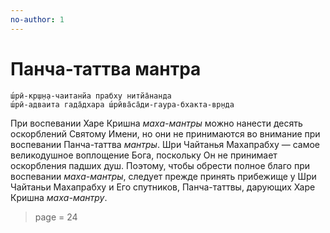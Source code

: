 ```yaml
---
no-author: 1
---
```


# Панча-таттва мантра

    ш́рӣ-кр̣ш̣н̣а-чаитанйа прабху нитйа̄нанда
    ш́рӣ-адваита гада̄дхара ш́рӣва̄са̄ди-гаура-бхакта-вр̣нда

При воспевании Харе Кришна *маха-мантры* можно нанести десять оскорблений Святому Имени, но они не принимаются во внимание при воспевании Панча-таттва *мантры*. Шри Чайтанья Махапрабху — самое великодушное воплощение Бога, поскольку Он не принимает оскорбления падших душ. Поэтому, чтобы обрести полное благо при воспевании *маха-мантры*, следует прежде принять прибежище у Шри Чайтаньи Махапрабху и Его спутников, Панча-таттвы, дарующих Харе Кришна *маха-мантру*.


> page = 24
